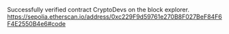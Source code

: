 Successfully verified contract CryptoDevs on the block explorer.
https://sepolia.etherscan.io/address/0xc229F9d59761e270B8F027BeF84F6F4E2550B4e6#code
